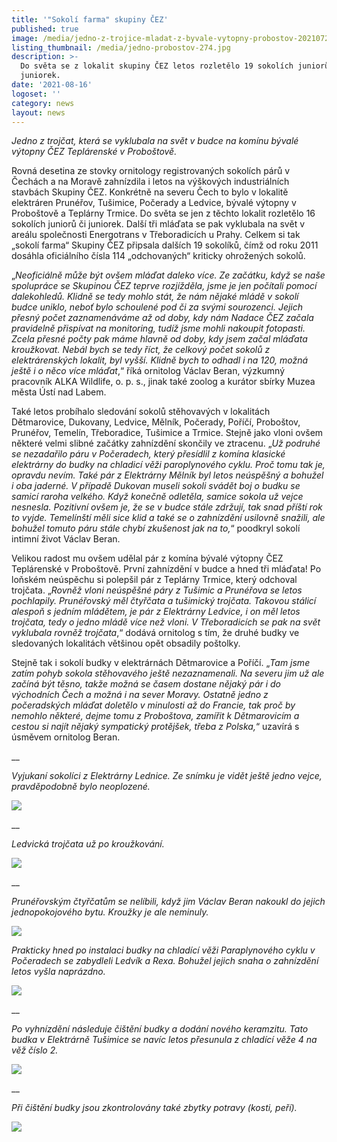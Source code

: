 ```yaml
---
title: '"Sokolí farma" skupiny ČEZ'
published: true
image: /media/jedno-z-trojice-mladat-z-byvale-vytopny-probostov-20210728-142729.jpg
listing_thumbnail: /media/jedno-probostov-274.jpg
description: >-
  Do světa se z lokalit skupiny ČEZ letos rozletělo 19 sokolích juniorů či
  juniorek. 
date: '2021-08-16'
logoset: ''
category: news
layout: news
---
```

_Jedno z trojčat, která se vyklubala na svět v budce na komínu bývalé výtopny ČEZ Teplárenské v Proboštově._



Rovná desetina ze stovky ornitology registrovaných sokolích párů v Čechách a na Moravě zahnízdila i letos na výškových industriálních stavbách Skupiny ČEZ. Konkrétně na severu Čech to bylo v lokalitě elektráren Prunéřov, Tušimice, Počerady a Ledvice, bývalé výtopny v Proboštově a Teplárny Trmice. Do světa se jen z těchto lokalit rozletělo 16 sokolích juniorů či juniorek. Další tři mláďata se pak vyklubala na svět v areálu společnosti Energotrans v Třeboradicích u Prahy. Celkem si tak „sokolí farma“ Skupiny ČEZ připsala dalších 19 sokolíků, čímž od roku 2011 dosáhla oficiálního čísla 114 „odchovaných“ kriticky ohrožených sokolů.

„_Neoficiálně může být ovšem mláďat daleko více. Ze začátku, když se naše spolupráce se Skupinou ČEZ teprve rozjížděla, jsme je jen počítali pomocí dalekohledů. Klidně se tedy mohlo stát, že nám nějaké mládě v sokolí budce uniklo, neboť bylo schoulené pod či za svými sourozenci. Jejich přesný počet zaznamenáváme až od doby, kdy nám Nadace ČEZ začala pravidelně přispívat na monitoring, tudíž jsme mohli nakoupit fotopasti. Zcela přesné počty pak máme hlavně od doby, kdy jsem začal mláďata kroužkovat. Nebál bych se tedy říct, že celkový počet sokolů z elektrárenských lokalit, byl vyšší. Klidně bych to odhadl i na 120, možná ještě i o něco více mláďat_,“ říká ornitolog Václav Beran, výzkumný pracovník ALKA Wildlife, o. p. s., jinak také zoolog a kurátor sbírky Muzea města Ústí nad Labem.



Také letos probíhalo sledování sokolů stěhovavých v lokalitách Dětmarovice, Dukovany, Ledvice, Mělník, Počerady, Poříčí, Proboštov, Prunéřov, Temelín, Třeboradice, Tušimice a Trmice. Stejně jako vloni ovšem některé velmi slibné začátky zahnízdění skončily ve ztracenu. „_Už podruhé se nezadařilo páru v Počeradech, který přesídlil z komína klasické elektrárny do budky na chladicí věži paroplynového cyklu. Proč tomu tak je, opravdu nevím. Také pár z Elektrárny Mělník byl letos neúspěšný a bohužel i oba jaderné. V případě Dukovan museli sokoli svádět boj o budku se samicí raroha velkého. Když konečně odletěla, samice sokola už vejce nesnesla. Pozitivní ovšem je, že se v budce stále zdržují, tak snad příští rok to vyjde. Temelínští měli sice klid a také se o zahnízdění usilovně snažili, ale bohužel tomuto páru stále chybí zkušenost jak na to,_“ poodkryl sokolí intimní život Václav Beran.



Velikou radost mu ovšem udělal pár z komína bývalé výtopny ČEZ Teplárenské v Proboštově.  První zahnízdění v budce a hned tři mláďata! Po loňském neúspěchu si polepšil pár z Teplárny Trmice, který odchoval trojčata. „_Rovněž vloni neúspěšné páry z Tušimic a Prunéřova se letos pochlapily. Prunéřovský měl čtyřčata a tušimický trojčata. Takovou stálicí alespoň s jedním mládětem, je pár z Elektrárny Ledvice, i on měl letos trojčata, tedy o jedno mládě více než vloni. V Třeboradicích se pak na svět vyklubala rovněž trojčata_,“ dodává ornitolog s tím, že druhé budky ve sledovaných lokalitách většinou opět obsadily poštolky.



Stejně tak i sokolí budky v elektrárnách Dětmarovice a Poříčí. „_Tam jsme zatím pohyb sokola stěhovavého ještě nezaznamenali. Na severu jim už ale začíná být těsno, takže možná se časem dostane nějaký pár i do východních Čech a možná i na sever Moravy. Ostatně jedno z počeradských mláďat   doletělo v minulosti až do Francie, tak proč by nemohlo některé, dejme tomu z Proboštova, zamířit k Dětmarovicím a cestou si najít nějaký sympatický protějšek, třeba z Polska,_“ uzavírá s úsměvem ornitolog Beran.

__

_Vyjukaní sokolíci z Elektrárny Lednice. Ze snímku je vidět ještě jedno vejce, pravděpodobně bylo neoplozené._

![](/media/sokolici-z-elektrarny-ledvice.jpg)

__

_Ledvická trojčata už po kroužkování._

![](/media/ledvicka-trojcata-po-okrouzkovani.jpg)

__

_Prunéřovským čtyřčatům se nelíbili, když jim Václav Beran nakoukl do jejich jednopokojového bytu. Kroužky je ale neminuly._

![](/media/prunerovska-ctyrcata.jpg)



_Prakticky hned po instalaci budky na chladící věži Paraplynového cyklu v Počeradech se zabydleli Ledvík a Rexa. Bohužel jejich snaha o zahnízdění letos vyšla naprázdno._

 

![](/media/ledvik-a-rexa-paroplynovy-cyklus-pocerady.jpg)

__

_Po vyhnízdění následuje čištění budky a dodání nového keramzitu. Tato budka v Elektrárně Tušimice se navíc letos přesunula z chladící věže 4 na věž číslo 2._ 

![](/media/cisteni-budky.jpg)

__

_Při čištění budky jsou zkontrolovány také zbytky potravy (kosti, peří)._ 

![](/media/beran-u-budky.jpg)
